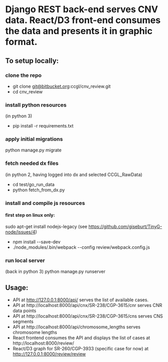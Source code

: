 # Django REST back-end serves CNV data. React/D3 front-end consumes the data and presents it in graphic format.

## To setup locally:

### clone the repo
* git clone git@bitbucket.org:ccgl/cnv_review.git
* cd cnv_review

### install python resources
(in python 3)

* pip install -r requirements.txt

### apply initial migrations
python manage.py migrate

### fetch needed dx files
(in python 2, having logged into dx and selected CCGL_RawData)

* cd test/go_run_data
* python fetch_from_dx.py

### install and compile js resources
#### first step on linux only:
sudo apt-get install nodejs-legacy (see https://github.com/giseburt/TinyG-node/issues/4)

* npm install --save-dev
* ./node_modules/.bin/webpack --config review/webpack.config.js

### run local server
(back in python 3)
python manage.py runserver


## Usage:
* API at http://127.0.0.1:8000/api/ serves the list of available cases.
* API at http://localhost:8000/api/cnx/SR-238/CGP-3615/cnr serves CNR data points 
* API at http://localhost:8000/api/cnx/SR-238/CGP-3615/cns serves CNS segments
* API at http://localhost:8000/api/chromosome_lengths serves chromosome lengths
* React frontend consumes the API and displays the list of cases at http://localhost:8000/review/
* React/D3 graph for SR-260/CGP-3933 (specific case for now) at http://127.0.0.1:8000/review/review